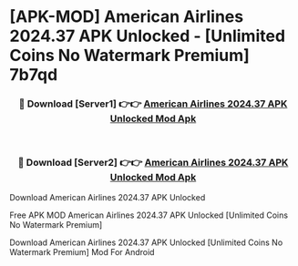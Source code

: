 # [APK-MOD] American Airlines 2024.37 APK Unlocked - [Unlimited Coins No Watermark Premium] 7b7qd



<div align="center">
<h3>🔴 Download [Server1] 👉👉 <a href="https://momento.my/?title=American_Airlines_2024.37_APK_Unlocked">American Airlines 2024.37 APK Unlocked Mod Apk</a></h3><br>

<h3>🔴 Download [Server2] 👉👉 <a href="https://momento.my/?title=American_Airlines_2024.37_APK_Unlocked">American Airlines 2024.37 APK Unlocked Mod Apk</a></h3>
</div>



Download American Airlines 2024.37 APK Unlocked 

Free APK MOD American Airlines 2024.37 APK Unlocked [Unlimited Coins No Watermark Premium]

Download American Airlines 2024.37 APK Unlocked [Unlimited Coins No Watermark Premium] Mod For Android

